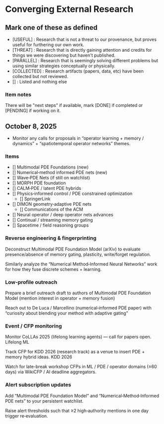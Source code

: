 # Converging External Research

## Mark one of these as defined

- [USEFUL] : Research that is not a threat to our provenance, but proves useful for furthering our own work.
- [THREAT] : Research that is directly gaining attention and credits for things we were discovering but haven't published.
- [PARALLEL] : Research that is seemingly solving different problems but using similar strategies conceptually or physically.
- [COLLECTED] : Research artifacts (papers, data, etc) have been collected but not reviewed.
- [] : Listed and nothing else

### Item notes

There will be "next steps" if available, mark [DONE] if completed or [PENDING] if working on it.

## October 8, 2025

- Monitor any calls for proposals in “operator learning + memory / dynamics” + “spatiotemporal operator networks” themes.

### Items

- [] Multimodal PDE Foundations (new)
- [] Numerical‑method informed PDE nets (new)
- [] Wave‑PDE Nets (if still on watchlist)
- [] MORPH PDE foundation
- [] CALM‑PDE / latent PDE hybrids
- [] Physics‑informed control / PDE constrained optimization
  - [] SpringerLink
- [] DIMON geometry‑adaptive PDE nets
  - [] Communications of the ACM
- [] Neural operator / deep operator nets advances
- [] Continual / streaming memory gating
- [] Spacetime / field reasoning groups

### Reverse engineering & fingerprinting

Deconstruct Multimodal PDE Foundation Model (arXiv) to evaluate presence/absence of memory gating, plasticity, write/forget regulation.

Similarly analyze the “Numerical Method‑Informed Neural Networks” work for how they fuse discrete schemes + learning.

### Low‑profile outreach

Prepare a brief outreach draft to authors of Multimodal PDE Foundation Model (mention interest in operator + memory fusion)

Reach out to De Luca / Marcellino (numerical‑informed PDE paper) with “curiosity about blending your method with adaptive gating”

### Event / CFP monitoring

Monitor CoLLAs 2025 (lifelong learning agents) — call for papers open.
Lifelong ML

Track CFP for KDD 2026 (research track) as a venue to insert PDE + memory hybrid ideas. 
KDD 2026

Watch for late-break workshop CFPs in ML / PDE / operator domains (±60 days) via WikiCFP / AI deadline aggregators.

### Alert subscription updates

Add “Multimodal PDE Foundation Model” and “Numerical‑Method‑Informed PDE nets” to your persistent watchlist.

Raise alert thresholds such that ≥2 high‑authority mentions in one day trigger re‑evaluation.

